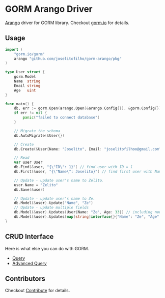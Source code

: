 # GORM Arango Driver

[Arango](https://www.arangodb.com/) driver for GORM library. Checkout [gorm.io](https://gorm.io) for details.

## Usage

```go
import (
    "gorm.io/gorm"
    arango "github.com/joselitofilho/gorm-arango/pkg"
)

type User struct {
	gorm.Model
	Name  string
	Email string
	Age   uint
}

func main() {
    db, err := gorm.Open(arango.Open(&arango.Config{}), &gorm.Config{})
    if err != nil {
        panic("failed to connect database")
    }

    // Migrate the schema
    db.AutoMigrate(&User{})

    // Create
    db.Create(&User{Name: "Joselito", Email: "joselitofilhoo@gmail.com", Age: 32})

    // Read
    var user User
    db.Find(&user, "{\"ID\": 1}") // find user with ID = 1
    db.First(&user, "{\"Name\": Joselito}") // find first user with Name is Joselito

    // Update - update user's name to Zelito.
    user.Name = "Zelito"
    db.Save(&user)

    // Update - update user's name to Ze.
    db.Model(&user).Update("Name", "Ze")
    // Update - update multiple fields
    db.Model(&user).Updates(User{Name: "Ze", Age: 33}) // including non-zero fields. Updates user's name to Ze, age to 33 and email to empty.
    db.Model(&user).Updates(map[string]interface{}{"Name": "Ze", "Age": 33}) // updates just user's name to Ze and age to 33.
}
```

## CRUD Interface

Here is what else you can do with GORM.

- [Query](./docs/query.md)
- [Advanced Query](./docs/advanced_query.md)

## Contributors

Checkout [Contribute](docs/CONTRIBUTING.md) for details.

